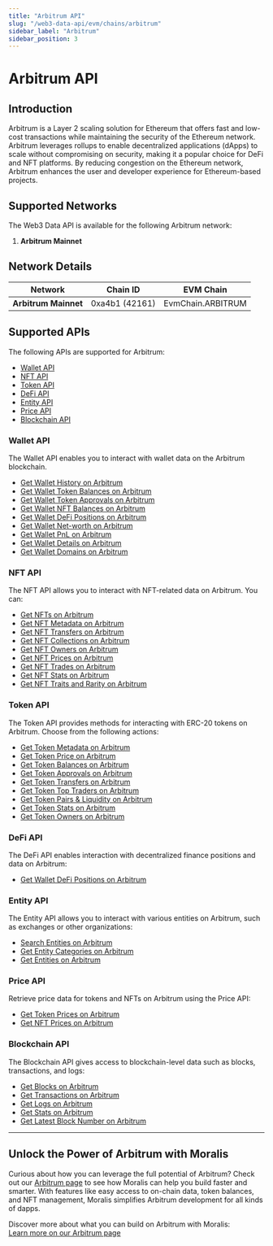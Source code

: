 ```yaml
---
title: "Arbitrum API"
slug: "/web3-data-api/evm/chains/arbitrum"
sidebar_label: "Arbitrum"
sidebar_position: 3
---
```


# Arbitrum API

## Introduction

Arbitrum is a Layer 2 scaling solution for Ethereum that offers fast and low-cost transactions while maintaining the security of the Ethereum network. Arbitrum leverages rollups to enable decentralized applications (dApps) to scale without compromising on security, making it a popular choice for DeFi and NFT platforms. By reducing congestion on the Ethereum network, Arbitrum enhances the user and developer experience for Ethereum-based projects.

## Supported Networks

The Web3 Data API is available for the following Arbitrum network:

1. **Arbitrum Mainnet**

## Network Details

| Network              | Chain ID       | EVM Chain         |
| -------------------- | -------------- | ----------------- |
| **Arbitrum Mainnet** | 0xa4b1 (42161) | EvmChain.ARBITRUM |

## Supported APIs

The following APIs are supported for Arbitrum:

- [Wallet API](/web3-data-api/evm/reference#wallet-api)
- [NFT API](/web3-data-api/evm/reference#nft-api)
- [Token API](/web3-data-api/evm/reference#token-api)
- [DeFi API](/web3-data-api/evm/reference#defi-api)
- [Entity API](/web3-data-api/evm/reference#entity-api)
- [Price API](/web3-data-api/evm/reference#price-api)
- [Blockchain API](/web3-data-api/evm/reference#blockchain-api)

### Wallet API

The Wallet API enables you to interact with wallet data on the Arbitrum blockchain.

- [Get Wallet History on Arbitrum](/web3-data-api/evm/reference#get-wallet-history)
- [Get Wallet Token Balances on Arbitrum](/web3-data-api/evm/reference#get-wallet-token-balances)
- [Get Wallet Token Approvals on Arbitrum](/web3-data-api/evm/reference#get-wallet-token-approvals)
- [Get Wallet NFT Balances on Arbitrum](/web3-data-api/evm/reference#get-wallet-nfts)
- [Get Wallet DeFi Positions on Arbitrum](/web3-data-api/evm/reference#get-wallet-defi-positions)
- [Get Wallet Net-worth on Arbitrum](/web3-data-api/evm/reference#get-wallet-net-worth)
- [Get Wallet PnL on Arbitrum](/web3-data-api/evm/reference#get-wallet-pnl)
- [Get Wallet Details on Arbitrum](/web3-data-api/evm/reference#get-wallet-details)
- [Get Wallet Domains on Arbitrum](/web3-data-api/evm/reference#get-wallet-domains)

### NFT API

The NFT API allows you to interact with NFT-related data on Arbitrum. You can:

- [Get NFTs on Arbitrum](/web3-data-api/evm/reference#get-nfts)
- [Get NFT Metadata on Arbitrum](/web3-data-api/evm/reference#get-nft-metadata)
- [Get NFT Transfers on Arbitrum](/web3-data-api/evm/reference#get-nft-transfers)
- [Get NFT Collections on Arbitrum](/web3-data-api/evm/reference#get-nft-collections)
- [Get NFT Owners on Arbitrum](/web3-data-api/evm/reference#get-nft-owners)
- [Get NFT Prices on Arbitrum](/web3-data-api/evm/reference#get-nft-prices)
- [Get NFT Trades on Arbitrum](/web3-data-api/evm/reference#get-nft-trades)
- [Get NFT Stats on Arbitrum](/web3-data-api/evm/reference#get-nft-stats)
- [Get NFT Traits and Rarity on Arbitrum](/web3-data-api/evm/reference#get-nft-traits-and-rarity)

### Token API

The Token API provides methods for interacting with ERC-20 tokens on Arbitrum. Choose from the following actions:

- [Get Token Metadata on Arbitrum](/web3-data-api/evm/reference#get-token-metadata)
- [Get Token Price on Arbitrum](/web3-data-api/evm/reference#get-token-price)
- [Get Token Balances on Arbitrum](/web3-data-api/evm/reference#get-token-balances)
- [Get Token Approvals on Arbitrum](/web3-data-api/evm/reference#get-token-approvals)
- [Get Token Transfers on Arbitrum](/web3-data-api/evm/reference#get-token-transfers)
- [Get Token Top Traders on Arbitrum](/web3-data-api/evm/reference#get-token-top-traders)
- [Get Token Pairs & Liquidity on Arbitrum](/web3-data-api/evm/reference#get-token-pairs--liquidity)
- [Get Token Stats on Arbitrum](/web3-data-api/evm/reference#get-token-stats)
- [Get Token Owners on Arbitrum](/web3-data-api/evm/reference#get-token-owners)

### DeFi API

The DeFi API enables interaction with decentralized finance positions and data on Arbitrum:

- [Get Wallet DeFi Positions on Arbitrum](/web3-data-api/evm/reference#get-wallet-defi-positions)

### Entity API

The Entity API allows you to interact with various entities on Arbitrum, such as exchanges or other organizations:

- [Search Entities on Arbitrum](/web3-data-api/evm/reference#search-entities)
- [Get Entity Categories on Arbitrum](/web3-data-api/evm/reference#get-entity-categories)
- [Get Entities on Arbitrum](/web3-data-api/evm/reference#get-entities)

### Price API

Retrieve price data for tokens and NFTs on Arbitrum using the Price API:

- [Get Token Prices on Arbitrum](/web3-data-api/evm/reference#get-token-prices)
- [Get NFT Prices on Arbitrum](/web3-data-api/evm/reference#get-nft-prices)

### Blockchain API

The Blockchain API gives access to blockchain-level data such as blocks, transactions, and logs:

- [Get Blocks on Arbitrum](/web3-data-api/evm/reference#get-blocks)
- [Get Transactions on Arbitrum](/web3-data-api/evm/reference#get-transactions)
- [Get Logs on Arbitrum](/web3-data-api/evm/reference#get-logs)
- [Get Stats on Arbitrum](/web3-data-api/evm/reference#get-stats)
- [Get Latest Block Number on Arbitrum](/web3-data-api/evm/reference#get-latest-block-number)

---

## Unlock the Power of Arbitrum with Moralis

Curious about how you can leverage the full potential of Arbitrum? Check out our [Arbitrum page](https://developers.moralis.com/chains/arbitrum/) to see how Moralis can help you build faster and smarter. With features like easy access to on-chain data, token balances, and NFT management, Moralis simplifies Arbitrum development for all kinds of dapps.

Discover more about what you can build on Arbitrum with Moralis:  
[Learn more on our Arbitrum page](https://developers.moralis.com/chains/arbitrum/)
